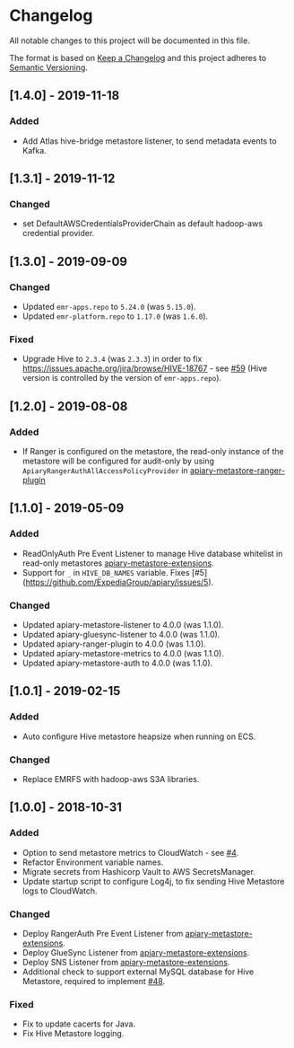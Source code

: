 # Changelog
All notable changes to this project will be documented in this file.

The format is based on [Keep a Changelog](http://keepachangelog.com/en/1.0.0/) and this project adheres to [Semantic Versioning](http://semver.org/spec/v2.0.0.html).

## [1.4.0] - 2019-11-18

### Added
- Add Atlas hive-bridge metastore listener, to send metadata events to Kafka.

## [1.3.1] - 2019-11-12

### Changed
- set DefaultAWSCredentialsProviderChain as default hadoop-aws credential provider.

## [1.3.0] - 2019-09-09

### Changed
- Updated `emr-apps.repo` to `5.24.0` (was `5.15.0`).
- Updated `emr-platform.repo` to `1.17.0` (was `1.6.0`).

### Fixed
- Upgrade Hive to `2.3.4` (was `2.3.3`) in order to fix
  https://issues.apache.org/jira/browse/HIVE-18767 - see
  [#59](https://github.com/ExpediaGroup/apiary-metastore-docker/issues/59)
  (Hive version is controlled by the version of `emr-apps.repo`).

## [1.2.0] - 2019-08-08

### Added
- If Ranger is configured on the metastore, the read-only instance of
  the metastore will be configured for audit-only by using
  `ApiaryRangerAuthAllAccessPolicyProvider` in
  [apiary-metastore-ranger-plugin](https://github.com/ExpediaGroup/apiary-extensions/blob/master/apiary-ranger-metastore-plugin/src/main/java/com/expediagroup/apiary/extensions/rangerauth/policyproviders/ApiaryRangerAuthAllAccessPolicyProvider.java)

## [1.1.0] - 2019-05-09

### Added
- ReadOnlyAuth Pre Event Listener to manage Hive database whitelist in read-only metastores [apiary-metastore-extensions](https://github.com/ExpediaGroup/apiary-extensions/tree/master/apiary-metastore-auth).
- Support for `_` in `HIVE_DB_NAMES` variable. Fixes [#5] (https://github.com/ExpediaGroup/apiary/issues/5).

### Changed
- Updated apiary-metastore-listener to 4.0.0 (was 1.1.0).
- Updated apiary-gluesync-listener to 4.0.0 (was 1.1.0).
- Updated apiary-ranger-plugin to 4.0.0 (was 1.1.0).
- Updated apiary-metastore-metrics to 4.0.0 (was 1.1.0).
- Updated apiary-metastore-auth to 4.0.0 (was 1.1.0).

## [1.0.1] - 2019-02-15

### Added
- Auto configure Hive metastore heapsize when running on ECS.

### Changed
- Replace EMRFS with hadoop-aws S3A libraries.

## [1.0.0] - 2018-10-31

### Added
- Option to send metastore metrics to CloudWatch - see [#4](https://github.com/ExpediaGroup/apiary-metastore-docker/issues/4).
- Refactor Environment variable names.
- Migrate secrets from Hashicorp Vault to AWS SecretsManager.
- Update startup script to configure Log4j, to fix sending Hive Metastore logs to CloudWatch.

### Changed
- Deploy RangerAuth Pre Event Listener from [apiary-metastore-extensions](https://github.com/ExpediaGroup/apiary-extensions/tree/master/apiary-ranger-metastore-plugin).
- Deploy GlueSync Listener from [apiary-metastore-extensions](https://github.com/ExpediaGroup/apiary-extensions/tree/master/apiary-gluesync-listener).
- Deploy SNS Listener from [apiary-metastore-extensions](https://github.com/ExpediaGroup/apiary-extensions/tree/master/apiary-metastore-listener).
- Additional check to support external MySQL database for Hive Metastore, required to implement [#48](https://github.com/ExpediaGroup/apiary-metastore/issues/48).

### Fixed
- Fix to update cacerts for Java.
- Fix Hive Metastore logging.
